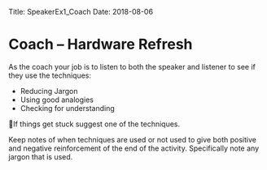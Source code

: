 Title: SpeakerEx1_Coach
Date: 2018-08-06

# Coach – Hardware Refresh

As the coach your job is to listen to both the speaker and listener to see if they use the techniques:

- Reducing Jargon
- Using good analogies
- Checking for understanding

If things get stuck suggest one of the techniques.  

Keep notes of when techniques are used or not used to give both positive and negative reinforcement of the end of the activity. Specifically note any jargon that is used.
